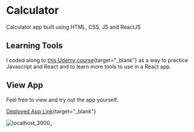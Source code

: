 # Calculator
Calculator app built using HTML, CSS, JS and ReactJS

## Learning Tools
I coded along to [this Udemy course](https://www.udemy.com/share/106GOe3@-rwgfG7sCkpWD7DNQbat-KMfp70_fd3v5SODNwnZKIJcyn5KOwuPv1qDkMTi_r9fRw==/){target="_blank"} as a way to practice Javascript and React and to learn more tools to use in a React app.

## View App
Feel free to view and try out the app yourself.

[Deployed App Link](https://bright-centaur-2a6740.netlify.app){target="_blank"}

![localhost_3000_](https://user-images.githubusercontent.com/99151426/224149743-674670c2-9b13-4de5-974a-d0e27d77453a.png)
